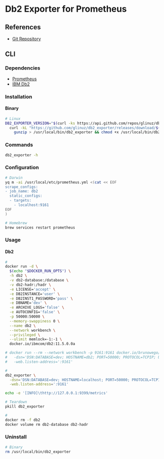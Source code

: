 # Db2 Exporter for Prometheus

## References

- [Git Repository](https://github.com/glinuz/db2_exporter)

## CLI

### Dependencies

- [Prometheus](/prometheus.md)
- [IBM Db2](/ibm_db2.md)

### Installation

#### Binary

```sh
# Linux
DB2_EXPORTER_VERSION="$(curl -ks https://api.github.com/repos/glinuz/db2_exporter/releases/latest | grep tag_name | cut -d '"' -f 4)"; \
  curl -kL "https://github.com/glinuz/db2_exporter/releases/download/${DB2_EXPORTER_VERSION}/db2_exporter-linux-amd64.gz" | \
    gunzip > /usr/local/bin/db2_exporter && chmod +x /usr/local/bin/db2_exporter
```

### Commands

```sh
db2_exporter -h
```

### Configuration

```sh
# Darwin
yq m -ai /usr/local/etc/prometheus.yml <(cat << EOF
scrape_configs:
- job_name: db2
  static_configs:
  - targets:
    - localhost:9161
EOF
)
```

```sh
# Homebrew
brew services restart prometheus
```

### Usage

#### Db2

```sh
#
docker run -d \
  $(echo "$DOCKER_RUN_OPTS") \
  -h db2 \
  -v db2-database:/database \
  -v db2-hadr:/hadr \
  -e LICENSE='accept' \
  -e DB2INSTANCE='user' \
  -e DB2INST1_PASSWORD='pass' \
  -e DBNAME='dev' \
  -e ARCHIVE_LOGS='false' \
  -e AUTOCONFIG='false' \
  -p 50000:50000 \
  --memory-swappiness 0 \
  --name db2 \
  --network workbench \
  --privileged \
  --ulimit memlock=-1:-1 \
  docker.io/ibmcom/db2:11.5.0.0a

# docker run --rm --network workbench -p 9161:9161 docker.io/brunowego/db2_exporter:latest \
#   -dsn='DSN:DATABASE=dev; HOSTNAME=db2; PORT=50000; PROTOCOL=TCPIP; UID=user; PWD=pass;' \
#   -web.listen-address=':9161'

#
db2_exporter \
  -dsn='DSN:DATABASE=dev; HOSTNAME=localhost; PORT=50000; PROTOCOL=TCPIP; UID=user; PWD=pass;' \
  -web.listen-address=':9161'

echo -e '[INFO]\thttp://127.0.0.1:9399/metrics'

# Teardown
pkill db2_exporter

#
docker rm -f db2
docker volume rm db2-database db2-hadr
```

### Uninstall

```sh
# Binary
rm /usr/local/bin/db2_exporter
```
